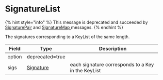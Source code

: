 # SignatureList

{% hint style="info" %}
This message is deprecated and succeeded by [SignaturePair](signature-pair.md) and [SignatureMap ](signaturemap.md)messages.
{% endhint %}

The signatures corresponding to a KeyList of the same length.

| Field  | Type                                                             | Description                                        |
| ------ | ---------------------------------------------------------------- | -------------------------------------------------- |
| option | ​deprecated=true                                                 | ​                                                  |
| sigs   | ​[Signature](../../../docs/hedera-api/basic-types/signature.md)​ | each signature corresponds to a Key in the KeyList |

#### &#x20;<a href="#undefined" id="undefined"></a>
